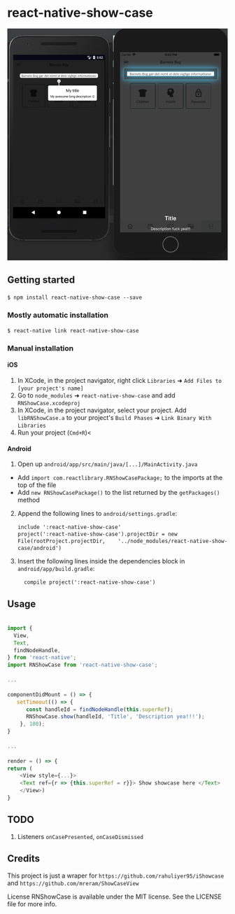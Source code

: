 
# react-native-show-case

![Screenshot](screenshot/image_1024.png)


## Getting started

`$ npm install react-native-show-case --save`

### Mostly automatic installation

`$ react-native link react-native-show-case`

### Manual installation


#### iOS

1. In XCode, in the project navigator, right click `Libraries` ➜ `Add Files to [your project's name]`
2. Go to `node_modules` ➜ `react-native-show-case` and add `RNShowCase.xcodeproj`
3. In XCode, in the project navigator, select your project. Add `libRNShowCase.a` to your project's `Build Phases` ➜ `Link Binary With Libraries`
4. Run your project (`Cmd+R`)<

#### Android

1. Open up `android/app/src/main/java/[...]/MainActivity.java`
  - Add `import com.reactlibrary.RNShowCasePackage;` to the imports at the top of the file
  - Add `new RNShowCasePackage()` to the list returned by the `getPackages()` method
2. Append the following lines to `android/settings.gradle`:
  	```
  	include ':react-native-show-case'
  	project(':react-native-show-case').projectDir = new File(rootProject.projectDir, 	'../node_modules/react-native-show-case/android')
  	```
3. Insert the following lines inside the dependencies block in `android/app/build.gradle`:
  	```
      compile project(':react-native-show-case')
  	```


## Usage
```javascript

import {
  View,
  Text,
  findNodeHandle,
} from 'react-native';
import RNShowCase from 'react-native-show-case';

...

componentDidMount = () => {
   setTimeout(() => {
      const handleId = findNodeHandle(this.superRef);
      RNShowCase.show(handleId, 'Title', 'Description yea!!!');
    }, 100);
}

...

render = () => {
return (
	<View style={...}>
	<Text ref={r => {this.superRef = r}}> Show showcase here </Text>
	</View>)
} 

```


## TODO
1) Listeners `onCasePresented`, `onCaseDismissed`
  

## Credits

This project is just a wraper for `https://github.com/rahuliyer95/iShowcase` and `https://github.com/mreram/ShowCaseView` 


License
RNShowCase is available under the MIT license. See the LICENSE file for more info.

